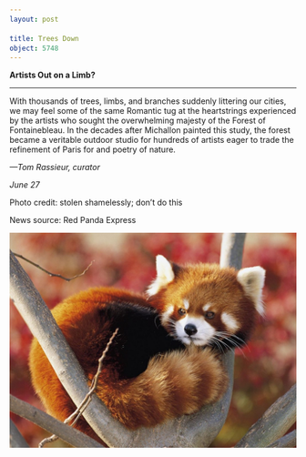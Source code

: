 ```yaml
---
layout: post

title: Trees Down
object: 5748
---
```

**Artists Out on a Limb?**

****

With thousands of trees, limbs, and branches suddenly littering our cities, we may feel some of the same Romantic tug at the heartstrings experienced by the artists who sought the overwhelming majesty of the Forest of Fontainebleau. In the decades after Michallon painted this study, the forest became a veritable outdoor studio for hundreds of artists eager to trade the refinement of Paris for and poetry of nature.

*—Tom Rassieur, curator*

*June 27*

Photo credit: stolen shamelessly; don’t do this

News source: Red Panda Express

![](../images/NewsFlash_Rassieur_Trees.6.27EDIT-1.jpeg)

